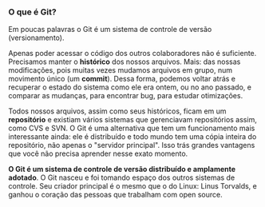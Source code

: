 ### O que é Git? 

Em poucas palavras o Git é um sistema de controle de versão (versionamento).

Apenas poder acessar o código dos outros colaboradores não é suficiente. Precisamos manter o **histórico** dos nossos arquivos. Mais: das nossas modificações, pois muitas vezes mudamos arquivos em grupo, num movimento único (um **commit**). Dessa forma, podemos voltar atrás e recuperar o estado do sistema como ele era ontem, ou no ano passado, e comparar as mudanças, para encontrar bug, para estudar otimizações.

Todos nossos arquivos, assim como seus históricos, ficam em um **repositório** e existiam vários sistemas que gerenciavam repositórios assim, como CVS e SVN. O Git é uma alternativa que tem um funcionamento mais interessante ainda: ele é distribuído e todo mundo tem uma cópia inteira do repositório, não apenas o "servidor principal". Isso trás grandes vantagens que você não precisa aprender nesse exato momento.

**O Git é um sistema de controle de versão distribuído e amplamente adotado**. O Git nasceu e foi tomando espaço dos outros sistemas de controle. Seu criador principal é o mesmo que o do Linux: Linus Torvalds, e ganhou o coração das pessoas que trabalham com open source.


